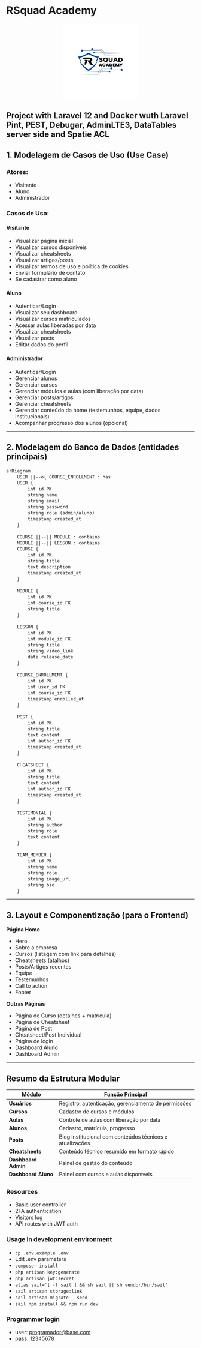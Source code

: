 # RSquad Academy

<p align="center">
<img src="rsquadacademy.jpg" alt="RSquad Academy"/>
</p>

## Project with Laravel 12 and Docker wuth Laravel Pint, PEST, Debugar, AdminLTE3, DataTables server side and Spatie ACL

## **1. Modelagem de Casos de Uso (Use Case)**

### **Atores:**

-   Visitante
-   Aluno
-   Administrador

### **Casos de Uso:**

#### Visitante

-   Visualizar página inicial
-   Visualizar cursos disponíveis
-   Visualizar cheatsheets
-   Visualizar artigos/posts
-   Visualizar termos de uso e política de cookies
-   Enviar formulário de contato
-   Se cadastrar como aluno

#### Aluno

-   Autenticar/Login
-   Visualizar seu dashboard
-   Visualizar cursos matriculados
-   Acessar aulas liberadas por data
-   Visualizar cheatsheets
-   Visualizar posts
-   Editar dados do perfil

#### Administrador

-   Autenticar/Login
-   Gerenciar alunos
-   Gerenciar cursos
-   Gerenciar módulos e aulas (com liberação por data)
-   Gerenciar posts/artigos
-   Gerenciar cheatsheets
-   Gerenciar conteúdo da home (testemunhos, equipe, dados institucionais)
-   Acompanhar progresso dos alunos (opcional)

---

## **2. Modelagem do Banco de Dados (entidades principais)**

```mermaid
erDiagram
    USER ||--o{ COURSE_ENROLLMENT : has
    USER {
        int id PK
        string name
        string email
        string password
        string role (admin/aluno)
        timestamp created_at
    }

    COURSE ||--|{ MODULE : contains
    MODULE ||--|{ LESSON : contains
    COURSE {
        int id PK
        string title
        text description
        timestamp created_at
    }

    MODULE {
        int id PK
        int course_id FK
        string title
    }

    LESSON {
        int id PK
        int module_id FK
        string title
        string video_link
        date release_date
    }

    COURSE_ENROLLMENT {
        int id PK
        int user_id FK
        int course_id FK
        timestamp enrolled_at
    }

    POST {
        int id PK
        string title
        text content
        int author_id FK
        timestamp created_at
    }

    CHEATSHEET {
        int id PK
        string title
        text content
        int author_id FK
        timestamp created_at
    }

    TESTIMONIAL {
        int id PK
        string author
        string role
        text content
    }

    TEAM_MEMBER {
        int id PK
        string name
        string role
        string image_url
        string bio
    }
```

---

## **3. Layout e Componentização (para o Frontend)**

**Página Home**

-   Hero
-   Sobre a empresa
-   Cursos (listagem com link para detalhes)
-   Cheatsheets (atalhos)
-   Posts/Artigos recentes
-   Equipe
-   Testemunhos
-   Call to action
-   Footer

**Outras Páginas**

-   Página de Curso (detalhes + matrícula)
-   Página de Cheatsheet
-   Página de Post
-   Cheatsheet/Post Individual
-   Página de login
-   Dashboard Aluno
-   Dashboard Admin

---

## **Resumo da Estrutura Modular**

| Módulo              | Função Principal                                         |
| ------------------- | -------------------------------------------------------- |
| **Usuários**        | Registro, autenticação, gerenciamento de permissões      |
| **Cursos**          | Cadastro de cursos e módulos                             |
| **Aulas**           | Controle de aulas com liberação por data                 |
| **Alunos**          | Cadastro, matrícula, progresso                           |
| **Posts**           | Blog institucional com conteúdos técnicos e atualizações |
| **Cheatsheets**     | Conteúdo técnico resumido em formato rápido              |
| **Dashboard Admin** | Painel de gestão do conteúdo                             |
| **Dashboard Aluno** | Painel com cursos e aulas disponíveis                    |

### Resources

-   Basic user controller
-   2FA authentication
-   Visitors log
-   API routes with JWT auth

### Usage in development environment

-   `cp .env.example .env`
-   Edit .env parameters
-   `composer install`
-   `php artisan key:generate`
-   `php artisan jwt:secret`
-   `alias sail='[ -f sail ] && sh sail || sh vendor/bin/sail'`
-   `sail artisan storage:link`
-   `sail artisan migrate --seed`
-   `sail npm install && npm run dev`

### Programmer login

-   user: <programador@base.com>
-   pass: 12345678
